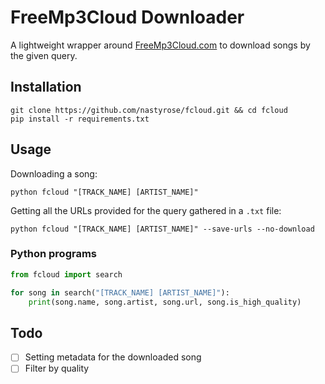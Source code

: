 # FreeMp3Cloud Downloader
A lightweight wrapper around [FreeMp3Cloud.com](https://freemp3cloud.com) to download songs by the given query.

## Installation
```
git clone https://github.com/nastyrose/fcloud.git && cd fcloud
pip install -r requirements.txt
```

## Usage
Downloading a song:
```
python fcloud "[TRACK_NAME] [ARTIST_NAME]"
```
Getting all the URLs provided for the query gathered in a `.txt` file:
```
python fcloud "[TRACK_NAME] [ARTIST_NAME]" --save-urls --no-download
```
### Python programs
```py
from fcloud import search

for song in search("[TRACK_NAME] [ARTIST_NAME]"):
    print(song.name, song.artist, song.url, song.is_high_quality)
```

## Todo
- [ ] Setting metadata for the downloaded song
- [ ] Filter by quality